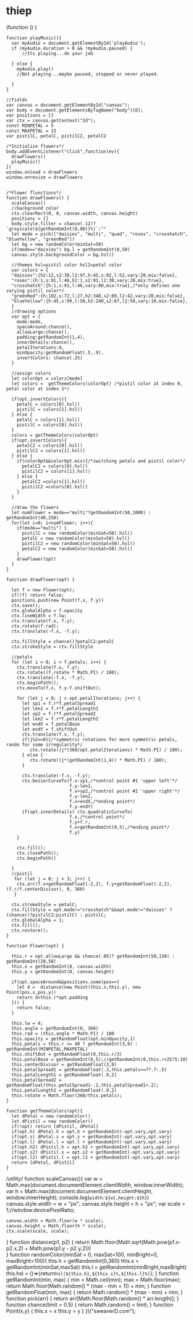 # thiep
(function () {

    function playMusic(){
      var myAudio = document.getElementById('playAudio');
      if (myAudio.duration > 0 && !myAudio.paused) {
          //Its playing...do your job

      } else {
        myAudio.play()
        //Not playing...maybe paused, stopped or never played.

      }
    }

    //fields
    var canvas = document.getElementById("canvas");
    var body = document.getElementsByTagName("body")[0];
    var positions = []
    var ctx = canvas.getContext("2d");
    const MINPETAL = 5
    const MAXPETAL = 13
    var pistilC, petalC, pistilC2, petalC2
    
    /*Initialize flowers*/
    body.addEventListener("click",function(ev){
      drawFlowers()
      playMusic()
    })
    window.onload = drawFlowers
    window.onresize = drawFlowers
  
    
    /*Flower flunctions*/
    function drawFlowers() {
      scaleCanvas()
      //background color   
      ctx.clearRect(0, 0, canvas.width, canvas.height)
      positions = []
      body.style.filter = chance(.12)?`grayscale(${getRandomInt(0,80)}%)`:""
      let mode = pick(["daisies", "multi", "quad", "roses", "crosshatch", "blueYellow", "greenRed"])    
      let bg = new randomColor(minSat=50)
      if(mode=="daisies") bg.l = getRandomInt(0,50)
      canvas.style.backgroundColor = bg.hsl()
       
      //themes hsl=pistil color hsl2=petal color
      var colorz = {
      "daisies":{h2:12,s2:38,l2:97,h:45,s:92,l:52,vary:20,mix:false},
      "roses":{h:1,s:91,l:46,h2:1,s2:91,l2:30,vary:20,mix:true},
      "crosshatch":{h:1,s:91,l:46,vary:80,mix:true},/*only defines one varying pistil color*/
      "greenRed":{h:102,s:72,l:27,h2:348,s2:89,l2:42,vary:20,mix:false},
      "blueYellow":{h:45,s:99,l:50,h2:240,s2:67,l2:58,vary:10,mix:false},
      }
      //drawing options
      var opt = {
        mode:mode, 
        spaceAround:chance(), 
        allowLarge:chance(), 
        padding:getRandomInt(1,4), 
        innerDetails:chance(),
        petalIterations:4,
        minOpacity:getRandomFloat(.5,.9),
        invertColors: chance(.25)
      }
      
      //assign colors
      let colorOpt = colorz[mode]
      let colors =  getThemeColors(colorOpt) /*pistil color at index 0, petal color at index 1*/
          
      if(opt.invertColors){
        petalC = colors[0].hsl()
        pistilC = colors[1].hsl()
      } else { 
        petalC = colors[1].hsl()
        pistilC = colors[0].hsl()
      }
      colors = getThemeColors(colorOpt)
      if(opt.invertColors){
        petalC2 = colors[0].hsl()
        pistilC2 = colors[1].hsl()
      } else { 
        if(colorOpt&&colorOpt.mix){/*switching petals and pistil color*/
          petalC2 = colors[0].hsl()
          pistilC2 = colors[1].hsl()
        } else {
          petalC2 =colors[1].hsl()
          pistilC2 =colors[0].hsl()
        }
      }
  
      //draw the flowers
      let numFlower = mode=="multi"?getRandomInt(50,1000) : getRandomInt(40,250)
      for(let i=0; i<numFlower; i++){
        if(mode=="multi") {
          pistilC = new randomColor(minSat=50).hsl()
          petalC = new randomColor(minSat=50).hsl()
          pistilC2 = new randomColor(minSat=50).hsl()
          petalC2 = new randomColor(minSat=50).hsl()
        }
        drawFlower(opt)
      }
    } 
    
    function drawFlower(opt) {
      
      let f = new Flower(opt);
      if(!f) return false;
      positions.push(new Point(f.x, f.y))
      ctx.save();
      ctx.globalAlpha = f.opacity
      ctx.lineWidth = f.lw;
      ctx.translate(f.x, f.y);
      ctx.rotate(f.rad);
      ctx.translate(-f.x, -f.y);
  
      ctx.fillStyle = chance()?petalC2:petalC
      ctx.strokeStyle = ctx.fillStyle
    
      //petals
      for (let i = 0; i < f.petals; i++) {
        ctx.translate(f.x, f.y);
        ctx.rotate((f.rotate * Math.PI) / 180);
        ctx.translate(-f.x, -f.y);
        ctx.beginPath();
        ctx.moveTo(f.x, f.y-f.shiftOut);
        
        for (let j = 0; j < opt.petalIterations; j++) {
          let sp1 = f.r*f.petalSpread1
          let len1 = f.r*f.petalLength1
          let sp2 = f.r*f.petalSpread2
          let len2 = f.r*f.petalLength2
          let endX = f.petalBase
          let endY = f.shiftOut
          ctx.translate(f.x, f.y);
          if(j%2==0){/*symmetric rotations for more symmetric petals, rando for some irregularity*/
             ctx.rotate((j*(360/opt.petalIterations) * Math.PI) / 180);
          } else {
             ctx.rotate((j*(getRandomInt(1,4)) * Math.PI) / 180);
          }
         
          ctx.translate(-f.x, -f.y);
          ctx.bezierCurveTo(f.x-sp1,/*control point #1 'upper left'*/
                            f.y-len1,
                            f.x+sp2,/*control point #2 'upper right'*/
                            f.y-len2,
                            f.x+endX,/*ending point*/
                            f.y-endY)
          if(opt.innerDetails) ctx.quadraticCurveTo(
                            f.x,/*control point*/
                            f.y+f.r,
                            f.x+getRandomInt(0,5),/*ending point*/
                            f.y)
        }
        
        ctx.fill();
        ctx.closePath();
        ctx.beginPath()
        
      }
      //pistil
       for (let j = 0; j < 3; j++) {
        ctx.arc(f.x+getRandomFloat(-2,2), f.y+getRandomFloat(-2,2), (f.r/f.centerDivisor), 0, 360) 
       }
      
      ctx.strokeStyle = petalC;
      ctx.fillStyle = opt.mode!="crosshatch"&&opt.mode!="daisies" ? (chance()?pistilC2:pistilC) : pistilC;
      ctx.globalAlpha = 1;
      ctx.fill();
      ctx.restore();
    }
  
    function Flower(opt) {
     
      this.r = opt.allowLarge && chance(.05)? getRandomInt(50,150) : getRandomInt(20,50)
      this.x = getRandomInt(0, canvas.width)
      this.y = getRandomInt(0, canvas.height)
  
      if(opt.spaceAround&&positions.some(pos=>{
        let d =  distance(new Point(this.x,this.y), new Point(pos.x,pos.y))
        return d<this.r*opt.padding
      })) {
        return false;
      }
      
      this.lw = 4;    
      this.angle = getRandomInt(0, 360)
      this.rad = (this.angle * Math.PI) / 180
      this.opacity = getRandomFloat(opt.minOpacity,1)
      this.petals = this.r <= 40 ? getRandomInt(3,9) : getRandomInt(MINPETAL,MAXPETAL)
      this.shiftOut = getRandomFloat(0,this.r/3)
      this.petalBase = getRandomInt(0,5);//getRandomInt(0,this.r<25?5:10)
      this.centerDivisor = getRandomFloat(3,9)
      this.petalSpread1 = getRandomFloat(.3,this.petals<=7?.7:.5)
      this.petalLength1 = getRandomFloat(.9,2)
      this.petalSpread2 = getRandomFloat(this.petalSpread1-.2,this.petalSpread1+.2);
      this.petalLength2 = getRandomFloat(.9,2)
      this.rotate = Math.floor(360/this.petals);
    }
  
    function getThemeColors(opt){
      let dPetal = new randomColor()
      let dPistil = new randomColor()
      if(!opt) return [dPistil, dPetal]
      if(opt.h) dPetal.h = opt.h + getRandomInt(-opt.vary,opt.vary)
      if(opt.s) dPetal.s = opt.s + getRandomInt(-opt.vary,opt.vary)
      if(opt.l) dPetal.l = opt.l + getRandomInt(-opt.vary,opt.vary)
      if(opt.h2) dPistil.h = opt.h2 + getRandomInt(-opt.vary,opt.vary)
      if(opt.s2) dPistil.s = opt.s2 + getRandomInt(-opt.vary,opt.vary)
      if(opt.l2) dPistil.l = opt.l2 + getRandomInt(-opt.vary,opt.vary)
      return [dPetal, dPistil]
    }
    
  
  /*utility*/
  function scaleCanvas(){
    var w = Math.max(document.documentElement.clientWidth, window.innerWidth);
    var h = Math.max(document.documentElement.clientHeight, window.innerHeight);
    console.log(`width:${w},height:${h}`)
    canvas.style.width = w + "px";
    canvas.style.height = h + "px";
    var scale = 1;//window.devicePixelRatio;
    
    canvas.width = Math.floor(w * scale);
    canvas.height = Math.floor(h * scale);
    ctx.scale(scale, scale);
  }
  function distance(p1, p2) {
    return Math.floor(Math.sqrt(Math.pow(p1.x-p2.x,2) + Math.pow(p1.y - p2.y,2)))      
  }
  function randomColor(minSat = 0, maxSat=100, minBright=0, maxBright=100){
    this.h = getRandomInt(0,360)
    this.s = getRandomInt(minSat,maxSat)
    this.l = getRandomInt(minBright,maxBright)
    this.hsl = ()=>{return`hsl(${this.h},${this.s}%,${this.l}%)`};
  }
  function getRandomInt(min, max) {
    min = Math.ceil(min);
    max = Math.floor(max);
    return Math.floor(Math.random() * (max - min + 1)) + min;
  }
  function getRandomFloat(min, max) {
    return Math.random() * (max - min) + min;
  }
  function pick(arr) {
    return arr[Math.floor(Math.random() * arr.length)];
  }
  function chance(limit = 0.5) {
    return Math.random() < limit;
  }
  function Point(x,y) {
    this.x = x
    this.y = y
  }
  })("sweaverD.com");
  
